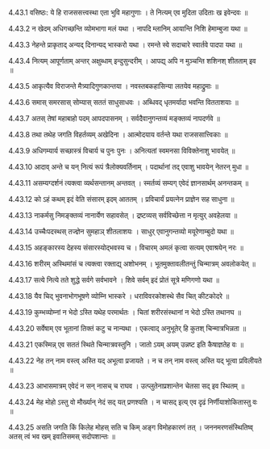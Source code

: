 4.43.1
वसिष्ठः:
ये हि राजससत्त्वस्था एता भुवि महागुणाः ।
ते नित्यम् एव मुदिता उदिताः ख इवेन्दवः ॥


4.43.2
न खेदम् अधिगच्छन्ति व्योमभागा मलं यथा ।
नापदि म्लानिम् आयान्ति निशि हेमाम्बुजा यथा ॥


4.43.3
नेहन्ते प्राकृताद् अन्यद् दिनान्यद् भास्करो यथा ।
रमन्ते स्वे सदाचारे स्वार्तवे पादपा यथा ॥


4.43.4
नित्यम् आपूर्णताम् अन्तर् अक्षुब्धाम् इन्दुसुन्दरीम् ।
आपद्य् अपि न मुञ्चन्ति शशिनश् शीतताम् इव ॥


4.43.5
आकृत्यैव विराजन्ते मैत्र्यादिगुणकान्तया ।
नवस्तबकहासिन्या लतयेव महाद्रुमाः ॥


4.43.6
समास् समरसास् सोम्यास् सततं साधुसाधवः ।
अब्धिवद् धृतमर्यादा भवन्ति वितताशयाः ॥


4.43.7
अतस् तेषां महाबाहो पदम् आपदपासनम् ।
सर्वदैवानुगन्तव्यं मङ्क्तव्यं नापदर्णवे ॥


4.43.8
तथा तथेह जगति विहर्तव्यम् अखेदिना ।
आत्मोदयाय वर्तन्ते यथा राजससात्त्विकाः ॥


4.43.9
अधिगम्यार्य सच्छास्त्रं विचार्य च पुनः पुनः ।
अनित्यतां स्वमनसा विविक्तेनाशु भावयेत् ॥


4.43.10
आदाव् अन्ते च यन् नित्यं रूपं त्रैलोक्यवर्तिनाम् ।
पदार्थानां तद् एवाशु भावयेन् नेतरन् मुधा ॥


4.43.11
असम्यग्दर्शनं त्यक्त्वा व्यर्थसन्तानम् अन्तवत् ।
स्मर्तव्यं सम्यग् एवेदं ज्ञानसार्थम् अनन्तकम् ॥


4.43.12
को ऽहं कथम् इदं वेति संसारम् इदम् आततम् ।
प्रविचार्यं प्रयत्नेन प्राज्ञेन सह साधुना ॥


4.43.13
नाकर्मसु निमङ्क्तव्यं नानार्येण सहावसेत् ।
द्रष्टव्यस् सर्वविच्छेत्ता न मृत्युर् अवहेलया ॥


4.43.14
उच्चैःपदस्थस् तज्ज्ञेन सुमहाञ् शीतलाशयः ।
साधुर् एवानुगन्तव्यो मयूरेणाम्बुदो यथा ॥


4.43.15
अहङ्कारस्य देहस्य संसारस्योद्भवस्य च ।
विचारम् अमलं कृत्वा सत्यम् एवाश्रयेन् नरः ॥


4.43.16
शरीरम् अस्थिमांसं च त्यक्त्वा रक्ताद्य् अशोभनम् ।
भूतमुक्तावलीतन्तुं चिन्मात्रम् अवलोकयेत् ॥


4.43.17
सत्ये नित्ये तते शुद्धे सर्वगे सर्वभावने ।
शिवे सर्वम् इदं प्रोतं सूत्रे मणिगणो यथा ॥


4.43.18
यैव चिद् भुवनाभोगभूषणे व्योम्नि भास्करे ।
धराविवरकोशस्थे सैव चित् कीटकोदरे ॥


4.43.19
कुम्भव्योम्नां न भेदो ऽस्ति यथेह परमार्थतः ।
चितां शरीरसंस्थानां न भेदो ऽस्ति तथानघ ॥


4.43.20
सर्वेषाम् एव भूतानां तिक्तं कटु च नान्यथा ।
एकत्वाद् अनुभूतेर् हि कुतश् चिन्मात्रभिन्नता ॥


4.43.21
एकस्मिन्न् एव सततं स्थिते चिन्मात्रवस्तुनि ।
जातो ऽयम् अयम् उन्नष्ट इति कैषाज्ञतेह वः ॥


4.43.22
नेह तन् नाम वस्त्व् अस्ति यद् अभूत्वा प्रजायते ।
न च तन् नाम वस्त्व् अस्ति यद् भूत्वा प्रविलीयते ॥


4.43.23
आभासमात्रम् एवेदं न सन् नासच् च राघव ।
उत्प्लुतेनाप्रशान्तेन चेतसा सद् इव स्थितम् ॥


4.43.24
मेह मोहो ऽस्तु वो मौर्ख्यान् नेदं सद् यत् प्रणश्यति ।
न चासद् इत्य् एव दृढं निर्णीयाशोकितास्तु वः ॥


4.43.25
असति जगति किं किलेह मोहस् सति च किम् अङ्ग विमोहकारणं तत् ।
जननमरणसंस्थितिष्व् अतस् त्वं भव खम् इवातिसमस् सदोपशान्तः ॥

